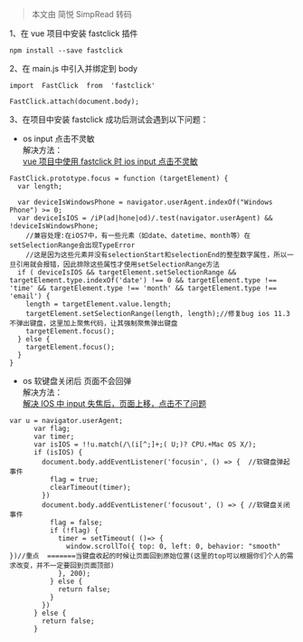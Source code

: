 > 本文由 简悦 SimpRead 转码

1、在 vue 项目中安装 fastclick 插件

```Plain
npm install --save fastclick
```

2、在 main.js 中引入并绑定到 body

```Plain
import  FastClick  from  'fastclick'

FastClick.attach(document.body);
```

3、在项目中安装 fastclick 成功后测试会遇到以下问题：

- os input 点击不灵敏  
    解决方法：  
    [vue 项目中使用 fastclick 时 ios input 点击不灵敏](https://www.jianshu.com/p/0df7a6f48c8a)

```Plain
FastClick.prototype.focus = function (targetElement) {
  var length;

  var deviceIsWindowsPhone = navigator.userAgent.indexOf("Windows Phone") >= 0;
  var deviceIsIOS = /iP(ad|hone|od)/.test(navigator.userAgent) && !deviceIsWindowsPhone;  
    //兼容处理:在iOS7中，有一些元素（如date、datetime、month等）在setSelectionRange会出现TypeError    
    //这是因为这些元素并没有selectionStart和selectionEnd的整型数字属性，所以一旦引用就会报错，因此排除这些属性才使用setSelectionRange方法
  if ( deviceIsIOS && targetElement.setSelectionRange && targetElement.type.indexOf('date') !== 0 && targetElement.type !== 'time' && targetElement.type !== 'month' && targetElement.type !== 'email') { 
    length = targetElement.value.length; 
    targetElement.setSelectionRange(length, length);//修复bug ios 11.3不弹出键盘，这里加上聚焦代码，让其强制聚焦弹出键盘    
    targetElement.focus(); 
  } else { 
    targetElement.focus(); 
  }
}
```

- os 软键盘关闭后 页面不会回弹  
    解决方法：  
    [解决 IOS 中 input 失焦后，页面上移，点击不了问题](https://segmentfault.com/a/1190000018028182?utm_source=tag-newest)

```Plain
var u = navigator.userAgent;
      var flag;
      var timer;
      var isIOS = !!u.match(/\(i[^;]+;( U;)? CPU.+Mac OS X/);
      if (isIOS) {
        document.body.addEventListener('focusin', () => {  //软键盘弹起事件
          flag = true;
          clearTimeout(timer);
        })
        document.body.addEventListener('focusout', () => { //软键盘关闭事件
          flag = false;
          if (!flag) {
            timer = setTimeout( ()=> {
              window.scrollTo({ top: 0, left: 0, behavior: "smooth" })//重点  =======当键盘收起的时候让页面回到原始位置(这里的top可以根据你们个人的需求改变，并不一定要回到页面顶部)
            }, 200);
          } else {
            return false;
          }
        })
      } else {
        return false;
      }
```
